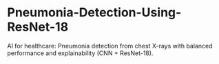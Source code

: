 # Pneumonia-Detection-Using-ResNet-18
AI for healthcare: Pneumonia detection from chest X-rays with balanced performance and explainability (CNN + ResNet-18).
